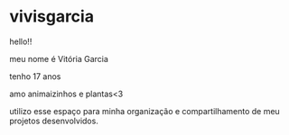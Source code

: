 # vivisgarcia
hello!!

meu nome é Vitória Garcia

tenho 17 anos

amo animaizinhos e plantas<3

utilizo esse espaço para minha organização e compartilhamento de meu projetos desenvolvidos.
